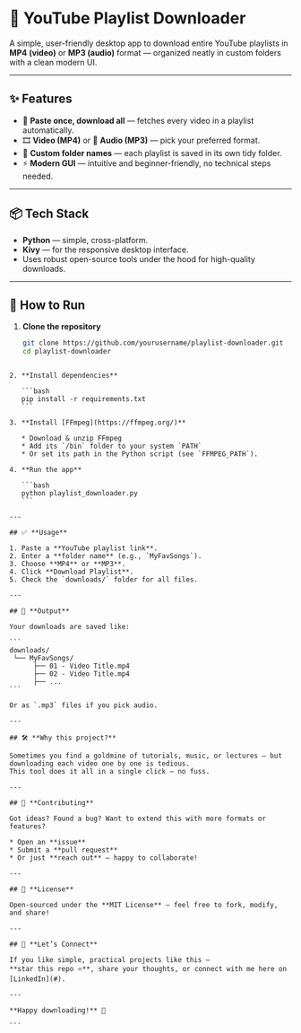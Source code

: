 # 🎥 YouTube Playlist Downloader

A simple, user-friendly desktop app to download entire YouTube playlists in **MP4 (video)** or **MP3 (audio)** format — organized neatly in custom folders with a clean modern UI.

---

## ✨ **Features**

- 🔗 **Paste once, download all** — fetches every video in a playlist automatically.
- 🎞️ **Video (MP4)** or 🎵 **Audio (MP3)** — pick your preferred format.
- 📁 **Custom folder names** — each playlist is saved in its own tidy folder.
- ⚡ **Modern GUI** — intuitive and beginner-friendly, no technical steps needed.

---

## 📦 **Tech Stack**

- **Python** — simple, cross-platform.
- **Kivy** — for the responsive desktop interface.
- Uses robust open-source tools under the hood for high-quality downloads.

---

## 🚀 **How to Run**

1. **Clone the repository**

   ```bash
   git clone https://github.com/yourusername/playlist-downloader.git
   cd playlist-downloader
````

2. **Install dependencies**

   ```bash
   pip install -r requirements.txt
   ```

3. **Install [FFmpeg](https://ffmpeg.org/)**

   * Download & unzip FFmpeg
   * Add its `/bin` folder to your system `PATH`
   * Or set its path in the Python script (see `FFMPEG_PATH`).

4. **Run the app**

   ```bash
   python playlist_downloader.py
   ```

---

## ✅ **Usage**

1. Paste a **YouTube playlist link**.
2. Enter a **folder name** (e.g., `MyFavSongs`).
3. Choose **MP4** or **MP3**.
4. Click **Download Playlist**.
5. Check the `downloads/` folder for all files.

---

## 📂 **Output**

Your downloads are saved like:

```
downloads/
 └── MyFavSongs/
      ├── 01 - Video Title.mp4
      ├── 02 - Video Title.mp4
      ├── ...
```

Or as `.mp3` files if you pick audio.

---

## 🛠️ **Why this project?**

Sometimes you find a goldmine of tutorials, music, or lectures — but downloading each video one by one is tedious.
This tool does it all in a single click — no fuss.

---

## 🤝 **Contributing**

Got ideas? Found a bug? Want to extend this with more formats or features?

* Open an **issue**
* Submit a **pull request**
* Or just **reach out** — happy to collaborate!

---

## 📜 **License**

Open-sourced under the **MIT License** — feel free to fork, modify, and share!

---

## 🙌 **Let’s Connect**

If you like simple, practical projects like this —
**star this repo ⭐**, share your thoughts, or connect with me here on [LinkedIn](#).

---

**Happy downloading!** 🎉

```
